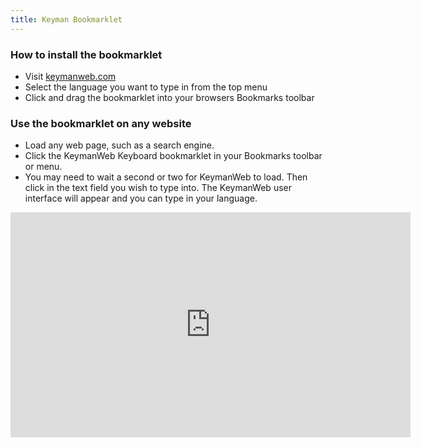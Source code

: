 ```yaml
---
title: Keyman Bookmarklet
---
```


### How to install the bookmarklet

* Visit [keymanweb.com](https://keymanweb.com)
* Select the language you want to type in from the top menu
* Click and drag the bookmarklet into your browsers Bookmarks toolbar


### Use the bookmarklet on any website
* Load any web page, such as a search engine.
* Click the KeymanWeb Keyboard bookmarklet in your Bookmarks toolbar or menu.
* You may need to wait a second or two for KeymanWeb to load. Then click in the text field you wish to type into. The KeymanWeb user interface will appear and you can type in your language.


<iframe width="640" height="360" src="https://www.youtube.com/embed/Pn8Ya18j6yA?feature=player_embedded" frameborder="0" allowfullscreen style="margin-left:auto;margin-right:auto;display:block;margin-bottom:20px;position:relative;z-index:-10;"></iframe>
